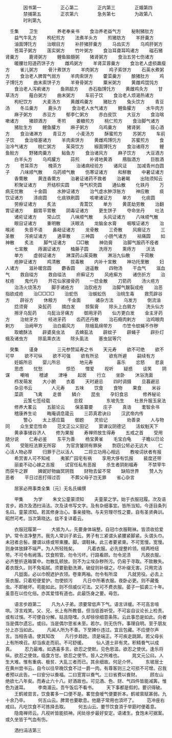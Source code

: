 <!-- { "loadSidebar": true } -->
　　　　因书第一
　　　　正心第二
　　　　正内第三
　　　　正婚第四
　　　　禁捕第五
　　　　正农第六
　　　　急务第七
　　　　为政第八
　　　　时利第九

　壬集
　　卫生
　　　　养老奉亲书
　　食治养老益气方
　　秘制猪肚方
　　益气牛乳方
　　枸杞煎方
　　法煮羊头方
　　煎猪肪方
　　羊肝羹方
　　油面馎饦方
　　治眼目方
　　补肝猪肝羹方
　　马齿实方
　　乌鸡肝粥方
　　苍耳子粥方
　　莲实粥方
　　竹叶粥方
　　食治耳聋耳鸣诸方
　　磁石猪肾羹方
　　鹿肾粥方
　　鲤鱼脑髓粥
　　猪肾粥方
　　食治五劳七伤诸方
　　暖腰壮阳道药饼子方
　　雌鸡粥方
　　羊肾苁蓉羹方
　　食治老人虚损羸瘦方
　　雀儿粥方
　　骨汁煮饼方
　　羊肉粥方
　　鸡子索饼方
　　石英水煮粥方
　　食治老人脾胃气弱方
　　羊肉索饼方
　　藿菜羹方
　　酿猪肚方
　　鸡子馎饦方
　　曲末索饼子方
　　羊脊骨粥方
　　粟米粥方
　　黄雌鸡馄饨方
　　食治老人泻痢诸方
　　鱼熟脍方
　　赤石脂馎饦方
　　黄雌鸡灸方
　　甘草汤方
　　薤白粥方
　　曲末粥方
　　车前子饮
　　食治老人烦渴热诸方
　　枸杞饮方
　　大麦汤方
　　黄雌鸡羹方
　　猪肚方
　　兔头饮方
　　青豆汤
　　冬瓜羹方
　　鹿头方
　　食治老人水气诸方
　　鲤鱼臛方
　　水牛肉方
　　麻子粥方
　　赤豆方
　　郁李仁粥方
　　赤白皮饮
　　大豆方
　　食治喘嗽诸方
　　猪颐酒方
　　枣煎
　　姜糖煎方
　　桃仁煎方
　　食治脚气诸方
　　猪肚生方
　　鲤鱼臛方
　　麻子粥方
　　乌鸡羹方
　　猪肾粥
　　豉心酒方
　　食治诸淋方
　　青豆方
　　小麦汤方
　　酥蜜煎方
　　苏粥方
　　车前子饮
　　食治噎塞诸方
　　羊肉索饼方
　　黄雌鸡馎饦方
　　苏蜜煎方
　　食治冷气诸方
　　桃仁粥方
　　茱萸饮方
　　椒面馎饦方
　　食治诸痔方
　　鲤鱼鲙方
　　野猪肉羹方
　　鲇鱼方
　　食治诸风方
　　麻子饮方
　　大豆酒方
　　白羊头方
　　乌鸡臛方
　　蒜煎
　　补肾地黄酒
　　鴈脂酒方
　　巨胜酒方
　　苍耳茶方
　　槐茶方
　　　治诸病经验方
　　诸风证
　　加减青州白圆子
　　八味顺气散
　　乌药顺气散
　　伤寒证诸方
　　和觧散
　　中暑证诸方
　　香薷散
　　黄连香薷方
　　治暑证诸药不救者
　　治暑暍
　　出陆须知云
　　积聚证诸方
　　开结枳实圆
　　导气枳壳圆
　　通仙散
　　化铁丹
　　万病无忧散
　　十金圆
　　水肿证诸方
　　治气虚水肿浮胀方
　　神应散
　　痰饮证诸方
　　涤痰圆
　　化痰铁刷圆
　　咳嗽诸证方
　　单方
　　化痰圆
　　劳瘵证诸方
　　炙法
　　　　　青蒿饮
　　单方
　　黄茋劫劳散
　　治翻胃证诸方
　　翻胃平胃散
　　阴毒证诸方
　　更生饼子
　　夺命坐丹
　　吐法
　　诸疟证诸方
　　常山饮
　　八味顺气散
　　头风证诸方
　　八味顺气散
　　眼目证诸方
　　重明散
　　沃眼法
　　龙脑金水膏
　　咽喉证诸方
　　治喉闭
　　失音不语
　　鼻衄证诸方
　　龙骨散
　　三奇散
　　风癎证方
　　三圣散
　　泻痢证诸方
　　通草散
　　三神圆
　　小肠气诸方
　　袪痛圆
　　如神散
　　炙法
　　脚气证诸方
　　□□散
　　神効膏
　　治脚气服药不痊者
　　七宣散
　　痔漏证诸方
　　榼藤子圆
　　洗痔方
　　熏痔方
　　沃法
　　单方
　　虚弱证诸方
　　淋渫药山茱萸散
　　淋浴九仙散
　　干荷散
　　疮肿证诸方
　　鸡清散
　　拔毒散
　　内补十宣散
　　神功托里散
　　妇人诸方
　　滋补暖宫圆
　　麝香圆
　　逍遥散
　　四物汤
　　干血气
　　滋血气
　　救自缢方
　　救自缢法
　　疥癣证方
　　风疮癣方
　　诸伤折方
　　治杖疮
　　鬼代丹
　　开花仙家接骨药
　　一捻金散
　　刀箭药
　　汤火疮方
　　治汤火烧荡方
　　脚手诸疮方
　　治肷疮方
　　治脚气麬裂成疮
　　治恶指欲成疮
　　治□□□□
　　治蛇伤
　　治蜈蚣伤
　　治桃生毒
　　救荒辟谷方
　　辟谷方
　　休粮方
　　千金面
　　　诸杂方法
　　乌发方
　　倒流油
　　捻须膏
　　染髭药
　　摘白发
　　掠鬓膏
　　除头上白屑方
　　洗头仙方
　　擦牙乌髭药
　　乌髭治牙痛方
　　御用牙药
　　仙方更白发
　　金主牙药方
　　治蛀牙方
　　经进牙药
　　齿药还丹散
　　治石瘾肉剌方
　　治鸡眼肉剌方
　　治阙甲方
　　治白癜风方
　　除蛾虱绵带方
　　巾笠令蚊蝇不作秽
　　取蟾酥法
　　辟婆臭虫法
　　去蜱虱法
　　辟蚊子
　　辟蝇子
　　辟扑灯蛾及诸虫方
　　除虱熏衣法
　　除头虱法
　　塞虫鼠等穴

　癸集
　　谨身
　　　　三元参赞延寿之书
　　天元寿
　　欲不可绝
　　欲不可早
　　欲不可纵
　　欲不可强
　　欲有所忌
　　欲有所避
　　嗣续有方
　　妊娠所忌
　　婴儿所忌
　　　　地元寿
　　　　　喜乐
　　忿怒
　　悲哀
　　思虑
　　忧愁
　　　　　惊恐
　　憎爱
　　视听
　　疑惑
　　谈笑
　　阴谋
　　嘲哨
　　稽谑
　　津唾
　　起居
　　行立
　　坐卧
　　沐浴洗面
　　栉发萌发
　　大小腑
　　衣着
　　天时避忌
　　四时调摄
　　旦暮避忌
　　杂忌书云
　　　　人元寿
　　五味
　　饮食
　　食物
　　果食
　　米谷
　　菜蔬
　　飞禽
　　走兽
　　鳞介
　　昆虫
　　孕妇食忌
　　　修养秘论
　　　　云笈七签经载
　　　　　总叙
　　　　　东坡先生
　　杜景升服玉泉法
　　修养大畧云
　　五脏论云
　　保圣纂要
　　庄子
　　真诰
　　耄智余书
　　稽康养生论
　　晦庵调息箴云
　　三茆真君诀曰
　　汉武帝内传
　　　　警心
　　太上感应篇
　　御题
　　灵验记
　　　　劝善录
　　人与物同
　　众生爱恋性命
　　范文正公义田记
　　窦谏议阴德记
　　活蚁魁天下
　　黄承事储谷济人
　　修为果报
　　寿禅师放生得寿
　　五戒之首
　　受用随分说
　　仁寿必鉴
　　东平为善
　　杨宝黄雀
　　毛宝白龟
　　子瞻以巳论鸡
　　受赃枉法罪无所容
　　为官贪饕阴有罪戾
　　剽窃公帑必无远大
　　仁心活人物必厚
　　归罪于己以活人
　　二将立功用心相远
　　教唆词状者有报
　　希赏害人可不知戒
　　夷冢广园宅有祸
　　享用大侈有饥报
　　裴度还带
　　丽妾不动心嫁之吉报
　　试官任私有恶报
　　杀生者阴削福寿
　　不禁宰牛而获牛之罪
　　婢妮好物幽冥阴戮
　　财物去留不常
　　缺陷世界
　　赞人为恶者
　　平日过恶打得过否
　　不葬父母子岂无罪
　　省心杂言

　　居家必用事类全集〔元〕无名氏编撰

　　甲集
　　为学
　　朱文公童蒙须知
　　夫童蒙之学。始于衣服冠履。次及语言步。趋次及洒扫涓洁。次及读书写文字。及有杂细事宜。皆所当知。今逐目条列名曰。童蒙须知。若其修身治心。事亲接物。与夫穷理尽性之要。自有圣贤典训。昭然可考。当次第晓达。兹不复详着云。

　　衣服冠履第一
　　大抵为人。先要身体端整。自冠巾衣服鞋袜。皆须收拾爱护。常令洁净整齐。我先人常训子弟云。男子有三紧谓头紧腰紧脚紧。头谓头巾。未冠者总髻。腰谓以绦或带束腰。脚。谓鞋袜。此三者要紧束。不可宽慢。宽慢。则身体放肆不端严。为人所轻贱矣。
　　凡着衣服。必先提整衿领。结两袵纽带。不可令有阙落。饮食照管。勿令污坏。行路看顾。勿令泥渍
　　凡脱衣服。必齐整折迭箱箧中。勿散乱顿放。则不为尘埃杂秽所污。仍易于寻取。不致散失。着衣既久。则不免垢腻。须要勤勤洗澣。破绽则补缀之。尽补缀无害。只用完洁
　　凡盥面。必以巾帨遮护衣领。卷束两袖。勿令有所湿
　　凡就劳役。必去上笼衣服。只着短便爱护。勿使损污
　　凡日中所著衣服。夜卧必更。则不藏蚤虫。不即敝坏。苟能如此。则不但威仪可法。又可不费衣服。晏子一狐裘三十年。虽意在以俭化俗。亦其爱惜有道也。此最饬身之要。毋忽。

　　语言步趋第二
　　凡为人子弟。须要常低声下气。语言详缓。不可高言喧哄。浮言戏笑。父、兄、长上有所教督。但当低首听受。不可妄自议论长上检责。或有过悞。不可便自分解。姑且隐嘿。久却徐徐细意条陈。云此事恐是如此。向者当是偶尔遗忘。或曰。当是偶尔思省未至。若尔。则无伤忤。事理自明。至于朋友分上亦当如此。
　　凡闻人所为不善。下至婢仆违过。宜且包藏。不应便尔声言。当相告语。使其知改
　　凡行步趋跄。须是端正。不可疾走跳踯。若父母长上有所唤召。却当疾走而前。不可舒缓。
　　仙人道士非有灵。积精飬气以成真。
　　忍力最难。如遇喜多言。欲忍之使默。见色思滥。欲忍之使伏。逢乐将纵。欲忍之使敛。临食方甘。欲忍之使节。皆人之所难也。
　　晁文元公曰。人生大难。惟有重病、极贫、大乱三者而已。其余细故。何足介怀。
　　东坡居士在黄州尝书云。自今以往早晚饮食不过一爵一肉。有尊客则三之可损不可增。召我者预以此告。一曰安分以飬福。二曰宽胃以飬气。三曰省费以飬财。
　　顾左山绝欲七八年矣。而寿止六十八。好酒故也。可见酒、色、财、气四件皆能减筭。惟色为速耳。
　　李南湄云。吾午饭后不看书。
　　天下事都是假的。要识得破。
　　王鹤坡尝言。饮食畧多一口便不是。畧觉食嗳气便要折本。鹤坡禀赋甚弱。九十余乃卒。
　　何五山云。脾胃也要歇息。他磨子常用也湏坏了。
　　范冲座右戒曰。凡吃饮食不可拣择去取。
　　何五山云。要节饮食湏于举筯时便着意。
　　隐南禅师云。凡视听皆能损神。闲处徐步最好安定。语诸生。食饱未可据案。或久坐皆于气血有伤。

　　洒扫涓洁第三
